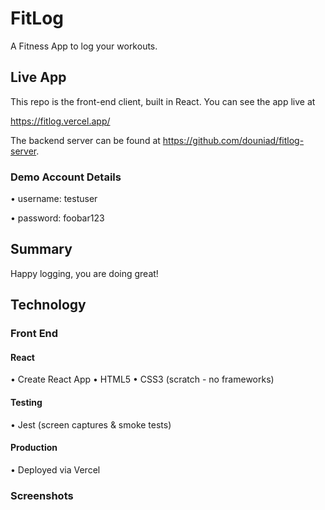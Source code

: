 # FitLog

A Fitness App to log your workouts.

## Live App

This repo is the front-end client, built in React. You can see the app live at

https://fitlog.vercel.app/

The backend server can be found at https://github.com/douniad/fitlog-server.

### Demo Account Details

• username: testuser

• password: foobar123

## Summary



Happy logging, you are doing great!


## Technology

### Front End

#### React

• Create React App
• HTML5
• CSS3 (scratch - no frameworks)

#### Testing

• Jest (screen captures & smoke tests)

#### Production

• Deployed via Vercel

### Screenshots

